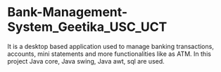 # Bank-Management-System_Geetika_USC_UCT
It is a desktop based application used to manage banking transactions, accounts, mini statements and more functionalities like as ATM. In this project Java core, Java swing, Java awt, sql are used.
